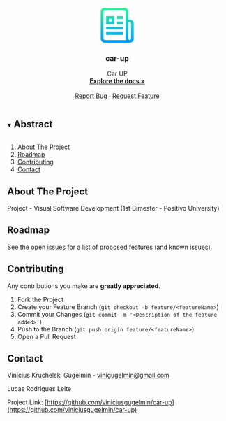 <p align="center">
  <a href="https://github.com/viniciusgugelmin/car-up">
    <img src="info/readme.png" alt="readme-logo" width="80" height="80">
  </a>

  <h3 align="center">
    car-up
  </h3>
  <p align="center">
    Car UP
    <br />
    <a href="https://github.com/viniciusgugelmin/car-up"><strong>Explore the docs »</strong></a>
    <br />
    <br />
    <!--
    <a href="https://github.com/viniciusgugelmin/car-up">View Demo</a>
    ·
    -->
    <a href="https://github.com/viniciusgugelmin/car-up/issues">Report Bug</a>
    ·
    <a href="https://github.com/viniciusgugelmin/car-up/issues">Request Feature</a>
  </p>
</p>

<details open="open">
  <summary><h2 style="display: inline-block">Abstract</h2></summary>
  <ol>
    <li>
      <a href="#about-the-project">About The Project</a>
    </li>
    <li><a href="#roadmap">Roadmap</a></li>
    <li><a href="#contributing">Contributing</a></li>
    <li><a href="#contact">Contact</a></li>
  </ol>
</details>

## About The Project

Project - Visual Software Development (1st Bimester - Positivo University)

## Roadmap

See the [open issues](https://github.com/viniciusgugelmin/car-up/issues) for a list of proposed features (and known issues).

## Contributing

Any contributions you make are **greatly appreciated**.

1. Fork the Project
2. Create your Feature Branch (`git checkout -b feature/<featureName>`)
3. Commit your Changes (`git commit -m '<Description of the feature added>'`)
4. Push to the Branch (`git push origin feature/<featureName>`)
5. Open a Pull Request

## Contact

Vinícius Kruchelski Gugelmin - vinigugelmin@gmail.com

Lucas Rodrigues Leite


Project Link: [https://github.com/viniciusgugelmin/car-up](https://github.com/viniciusgugelmin/car-up)
